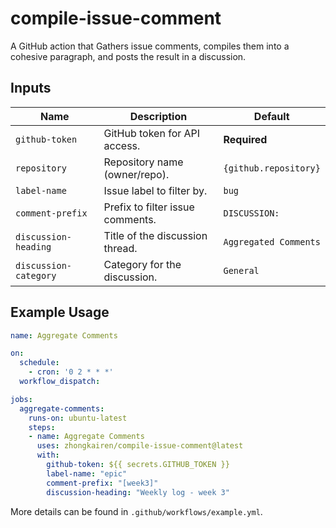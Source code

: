 # compile-issue-comment
A GitHub action that Gathers issue comments, compiles them into a cohesive paragraph, and posts the result in a discussion.

## Inputs

| Name                  | Description                      | Default               |
| --------------------- | -------------------------------- | --------------------- |
| `github-token`        | GitHub token for API access.     | **Required**          |
| `repository`          | Repository name (owner/repo).    | `{github.repository}` |
| `label-name`          | Issue label to filter by.        | `bug`                 |
| `comment-prefix`      | Prefix to filter issue comments. | `DISCUSSION:`         |
| `discussion-heading`  | Title of the discussion thread.  | `Aggregated Comments` |
| `discussion-category` | Category for the discussion.     | `General`             |

## Example Usage

```yaml
name: Aggregate Comments

on:
  schedule:
    - cron: '0 2 * * *'
  workflow_dispatch:

jobs:
  aggregate-comments:
    runs-on: ubuntu-latest
    steps:
    - name: Aggregate Comments
      uses: zhongkairen/compile-issue-comment@latest
      with:
        github-token: ${{ secrets.GITHUB_TOKEN }}
        label-name: "epic"
        comment-prefix: "[week3]"
        discussion-heading: "Weekly log - week 3"
```
More details can be found in `.github/workflows/example.yml`.
